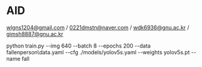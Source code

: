 # AID
wlgns1204@gmail.com / 0221dmstn@naver.com / wdk6936@gnu.ac.kr / gimsh8887@gnu.ac.kr

python train.py --img 640 --batch 8 --epochs 200 --data fallenperson\data.yaml --cfg ./models/yolov5s.yaml --weights yolov5s.pt --name fall
